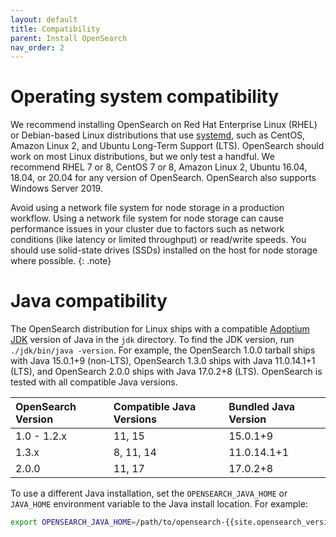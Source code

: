 ```yaml
---
layout: default
title: Compatibility
parent: Install OpenSearch
nav_order: 2
---
```


# Operating system compatibility

We recommend installing OpenSearch on Red Hat Enterprise Linux (RHEL) or Debian-based Linux distributions that use [systemd](https://en.wikipedia.org/wiki/Systemd), such as CentOS, Amazon Linux 2, and Ubuntu Long-Term Support (LTS). OpenSearch should work on most Linux distributions, but we only test a handful. We recommend RHEL 7 or 8, CentOS 7 or 8, Amazon Linux 2, Ubuntu 16.04, 18.04, or 20.04 for any version of OpenSearch. OpenSearch also supports Windows Server 2019.

Avoid using a network file system for node storage in a production workflow. Using a network file system for node storage can cause performance issues in your cluster due to factors such as network conditions (like latency or limited throughput) or read/write speeds. You should use solid-state drives (SSDs) installed on the host for node storage where possible.
{: .note}

# Java compatibility

The OpenSearch distribution for Linux ships with a compatible [Adoptium JDK](https://adoptium.net/) version of Java in the `jdk` directory. To find the JDK version, run `./jdk/bin/java -version`. For example, the OpenSearch 1.0.0 tarball ships with Java 15.0.1+9 (non-LTS), OpenSearch 1.3.0 ships with Java 11.0.14.1+1 (LTS), and OpenSearch 2.0.0 ships with Java 17.0.2+8 (LTS). OpenSearch is tested with all compatible Java versions.

OpenSearch Version | Compatible Java Versions | Bundled Java Version
:---------- | :-------- | :-----------
1.0 - 1.2.x | 11, 15    | 15.0.1+9
1.3.x       | 8, 11, 14 | 11.0.14.1+1
2.0.0       | 11, 17    | 17.0.2+8

To use a different Java installation, set the `OPENSEARCH_JAVA_HOME` or `JAVA_HOME` environment variable to the Java install location. For example:
```bash
export OPENSEARCH_JAVA_HOME=/path/to/opensearch-{{site.opensearch_version}}/jdk
```